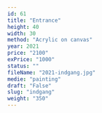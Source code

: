 ```yaml
---
id: 61
title: "Entrance"
height: 40
width: 30
method: "Acrylic on canvas"
year: 2021
price: "2100"
exPrice: "1000"
status: ""
fileName: "2021-indgang.jpg"
medie: "painting"
draft: "False"
slug: "indgang"
weight: "350"
---
```

